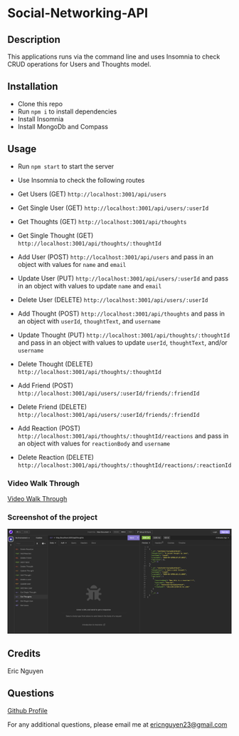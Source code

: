 # Social-Networking-API

## Description

This applications runs via the command line and uses Insomnia to check CRUD operations for Users and Thoughts model.

## Installation

- Clone this repo
- Run `npm i` to install dependencies
- Install Insomnia
- Install MongoDb and Compass

## Usage

- Run `npm start` to start the server

- Use Insomnia to check the following routes
- Get Users (GET) `http://localhost:3001/api/users`
- Get Single User (GET) `http://localhost:3001/api/users/:userId`
- Get Thoughts (GET) `http://localhost:3001/api/thoughts`
- Get Single Thought (GET) `http://localhost:3001/api/thoughts/:thoughtId`
- Add User (POST) `http://localhost:3001/api/users` and pass in an object with values for `name` and `email`
- Update User (PUT) `http://localhost:3001/api/users/:userId` and pass in an object with values to update `name` and `email`
- Delete User (DELETE) `http://localhost:3001/api/users/:userId`
- Add Thought (POST) `http://localhost:3001/api/thoughts` and pass in an object with `userId`, `thoughtText`, and `username`
- Update Thought (PUT) `http://localhost:3001/api/thoughts/:thoughtId` and pass in an object with values to update `userId`, `thoughtText`, and/or `username`
- Delete Thought (DELETE) `http://localhost:3001/api/thoughts/:thoughtId`
- Add Friend (POST) `http://localhost:3001/api/users/:userId/friends/:friendId`
- Delete Friend (DELETE) `http://localhost:3001/api/users/:userId/friends/:friendId`
- Add Reaction (POST) `http://localhost:3001/api/thoughts/:thoughtId/reactions` and pass in an object with values for `reactionBody` and `username`
- Delete Reaction (DELETE) `http://localhost:3001/api/thoughts/:thoughtId/reactions/:reactionId`

### Video Walk Through
[Video Walk Through](https://drive.google.com/file/d/1zaAkt2mZoHsl9kNMrYu8Bj59JlgiQPM8/view)

### Screenshot of the project

![screenshot](./image/screenshot.png)

## Credits

Eric Nguyen

## Questions

[Github Profile](https://github.com/ericnguyen23)

For any additional questions, please email me at ericnguyen23@gmail.com
